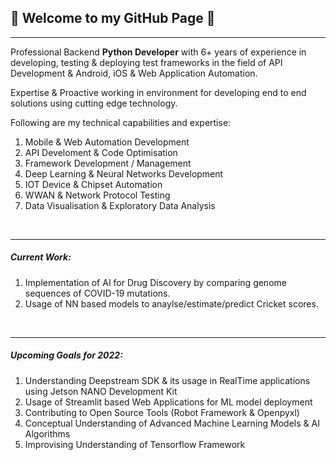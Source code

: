 ## 👋 Welcome to my GitHub Page 👋
<hr>

Professional Backend **Python Developer** with 6+ years of experience in developing, testing & deploying test frameworks in the field of API Development & Android, iOS & Web Application Automation.

Expertise & Proactive working in environment for developing end to end solutions using cutting edge technology.

Following are my technical capabilities and expertise:

1. Mobile & Web Automation Development
1. API Develoment & Code Optimisation
1. Framework Development / Management
1. Deep Learning & Neural Networks Development
1. IOT Device & Chipset Automation
1. WWAN & Network Protocol Testing
1. Data Visualisation & Exploratory Data Analysis

<br><hr>

##### Current Work:
1. Implementation of AI for Drug Discovery by comparing genome sequences of COVID-19 mutations.
1. Usage of NN based models to anaylse/estimate/predict Cricket scores.

<br><hr>

##### Upcoming Goals for 2022:
1. Understanding Deepstream SDK & its usage in RealTime applications using Jetson NANO Development Kit
1. Usage of Streamlit based Web Applications for ML model deployment
1. Contributing to Open Source Tools (Robot Framework & Openpyxl)
1. Conceptual Understanding of Advanced Machine Learning Models & AI Algorithms
1. Improvising Understanding of Tensorflow Framework

<!--
**akshaykadam100/akshaykadam100** is a ✨ _special_ ✨ repository because its `README.md` (this file) appears on your GitHub profile.

Here are some ideas to get you started:

- 🔭 I’m currently working on ...
- 🌱 I’m currently learning ...
- 👯 I’m looking to collaborate on ...
- 🤔 I’m looking for help with ...
- 💬 Ask me about ...
- 📫 How to reach me: ...
- 😄 Pronouns: ...
- ⚡ Fun fact: ...
-->
